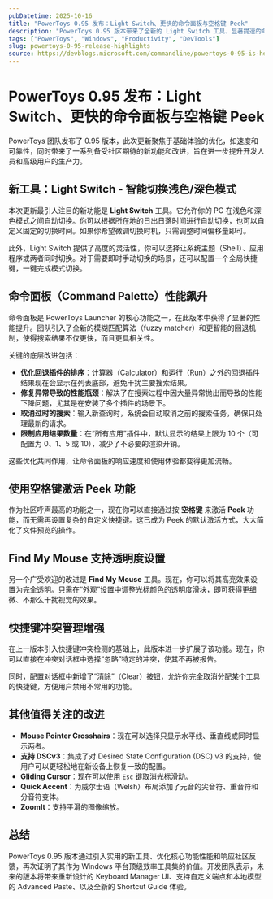 ```yaml
---
pubDatetime: 2025-10-16
title: "PowerToys 0.95 发布：Light Switch、更快的命令面板与空格键 Peek"
description: "PowerToys 0.95 版本带来了全新的 Light Switch 工具、显著提速的命令面板、空格键激活 Peek 功能以及多项体验优化，进一步提升了 Windows 用户的生产力。"
tags: ["PowerToys", "Windows", "Productivity", "DevTools"]
slug: powertoys-0-95-release-highlights
source: https://devblogs.microsoft.com/commandline/powertoys-0-95-is-here-new-light-switch-utility-faster-command-palette-and-peek-with-spacebar
---
```


# PowerToys 0.95 发布：Light Switch、更快的命令面板与空格键 Peek

PowerToys 团队发布了 0.95 版本，此次更新聚焦于基础体验的优化，如速度和可靠性，同时带来了一系列备受社区期待的新功能和改进，旨在进一步提升开发人员和高级用户的生产力。

## 新工具：Light Switch - 智能切换浅色/深色模式

本次更新最引人注目的新功能是 **Light Switch** 工具。它允许你的 PC 在浅色和深色模式之间自动切换。你可以根据所在地的日出日落时间进行自动切换，也可以自定义固定的切换时间。如果你希望微调切换时机，只需调整时间偏移量即可。

此外，Light Switch 提供了高度的灵活性，你可以选择让系统主题（Shell）、应用程序或两者同时切换。对于需要即时手动切换的场景，还可以配置一个全局快捷键，一键完成模式切换。

## 命令面板（Command Palette）性能飙升

命令面板是 PowerToys Launcher 的核心功能之一，在此版本中获得了显著的性能提升。团队引入了全新的模糊匹配算法（fuzzy matcher）和更智能的回退机制，使得搜索结果不仅更快，而且更具相关性。

关键的底层改进包括：

-   **优化回退插件的排序**：计算器（Calculator）和运行（Run）之外的回退插件结果现在会显示在列表底部，避免干扰主要搜索结果。
-   **修复异常导致的性能瓶颈**：解决了在搜索过程中因大量异常抛出而导致的性能下降问题，尤其是在安装了多个插件的场景下。
-   **取消过时的搜索**：输入新查询时，系统会自动取消之前的搜索任务，确保只处理最新的请求。
-   **限制应用结果数量**：在“所有应用”插件中，默认显示的结果上限为 10 个（可配置为 0、1、5 或 10），减少了不必要的渲染开销。

这些优化共同作用，让命令面板的响应速度和使用体验都变得更加流畅。

## 使用空格键激活 Peek 功能

作为社区呼声最高的功能之一，现在你可以直接通过按 **空格键** 来激活 **Peek** 功能，而无需再设置复杂的自定义快捷键。这已成为 Peek 的默认激活方式，大大简化了文件预览的操作。

## Find My Mouse 支持透明度设置

另一个广受欢迎的改进是 **Find My Mouse** 工具。现在，你可以将其高亮效果设置为完全透明。只需在“外观”设置中调整光标颜色的透明度滑块，即可获得更细微、不那么干扰视觉的效果。

## 快捷键冲突管理增强

在上一版本引入快捷键冲突检测的基础上，此版本进一步扩展了该功能。现在，你可以直接在冲突对话框中选择“忽略”特定的冲突，使其不再被报告。

同时，配置对话框中新增了“清除”（Clear）按钮，允许你完全取消分配某个工具的快捷键，方便用户禁用不常用的功能。

## 其他值得关注的改进

-   **Mouse Pointer Crosshairs**：现在可以选择只显示水平线、垂直线或同时显示两者。
-   **支持 DSCv3**：集成了对 Desired State Configuration (DSC) v3 的支持，使用户可以更轻松地在新设备上恢复一致的配置。
-   **Gliding Cursor**：现在可以使用 `Esc` 键取消光标滑动。
-   **Quick Accent**：为威尔士语（Welsh）布局添加了元音的尖音符、重音符和分音符变体。
-   **ZoomIt**：支持平滑的图像缩放。

## 总结

PowerToys 0.95 版本通过引入实用的新工具、优化核心功能性能和响应社区反馈，再次证明了其作为 Windows 平台顶级效率工具集的价值。开发团队表示，未来的版本将带来重新设计的 Keyboard Manager UI、支持自定义端点和本地模型的 Advanced Paste、以及全新的 Shortcut Guide 体验。

